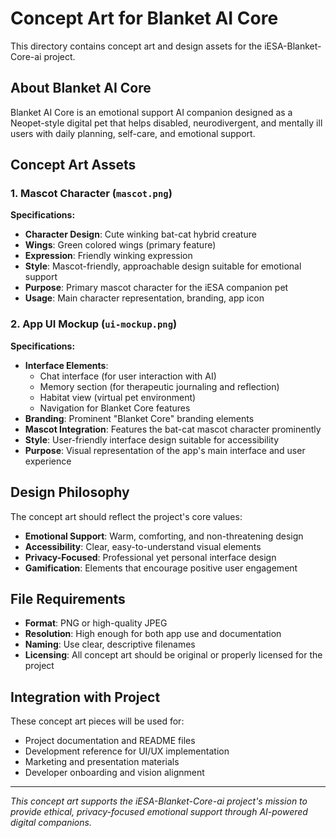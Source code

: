 # Concept Art for Blanket AI Core

This directory contains concept art and design assets for the iESA-Blanket-Core-ai project.

## About Blanket AI Core

Blanket AI Core is an emotional support AI companion designed as a Neopet-style digital pet that helps disabled, neurodivergent, and mentally ill users with daily planning, self-care, and emotional support.

## Concept Art Assets

### 1. Mascot Character (`mascot.png`)
**Specifications:**
- **Character Design**: Cute winking bat-cat hybrid creature
- **Wings**: Green colored wings (primary feature)
- **Expression**: Friendly winking expression
- **Style**: Mascot-friendly, approachable design suitable for emotional support
- **Purpose**: Primary mascot character for the iESA companion pet
- **Usage**: Main character representation, branding, app icon

### 2. App UI Mockup (`ui-mockup.png`)
**Specifications:**
- **Interface Elements**: 
  - Chat interface (for user interaction with AI)
  - Memory section (for therapeutic journaling and reflection)
  - Habitat view (virtual pet environment)
  - Navigation for Blanket Core features
- **Branding**: Prominent "Blanket Core" branding elements
- **Mascot Integration**: Features the bat-cat mascot character prominently
- **Style**: User-friendly interface design suitable for accessibility
- **Purpose**: Visual representation of the app's main interface and user experience

## Design Philosophy

The concept art should reflect the project's core values:
- **Emotional Support**: Warm, comforting, and non-threatening design
- **Accessibility**: Clear, easy-to-understand visual elements
- **Privacy-Focused**: Professional yet personal interface design
- **Gamification**: Elements that encourage positive user engagement

## File Requirements

- **Format**: PNG or high-quality JPEG
- **Resolution**: High enough for both app use and documentation
- **Naming**: Use clear, descriptive filenames
- **Licensing**: All concept art should be original or properly licensed for the project

## Integration with Project

These concept art pieces will be used for:
- Project documentation and README files
- Development reference for UI/UX implementation
- Marketing and presentation materials
- Developer onboarding and vision alignment

---

*This concept art supports the iESA-Blanket-Core-ai project's mission to provide ethical, privacy-focused emotional support through AI-powered digital companions.*